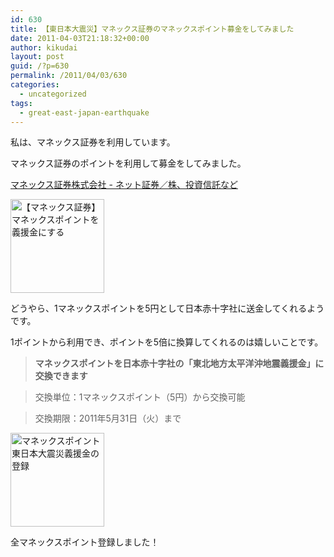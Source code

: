 ```yaml
---
id: 630
title: 【東日本大震災】マネックス証券のマネックスポイント募金をしてみました
date: 2011-04-03T21:18:32+00:00
author: kikudai
layout: post
guid: /?p=630
permalink: /2011/04/03/630
categories:
  - uncategorized
tags:
  - great-east-japan-earthquake
---
```

私は、マネックス証券を利用しています。
  
マネックス証券のポイントを利用して募金をしてみました。

<a href="http://bit.ly/gVZePI" rel="nofollow">マネックス証券株式会社 - ネット証券／株、投資信託など</a>
  
[<img src="/wp-content/uploads/2011/04/manex-point-gienkin-150x150.jpg" alt="【マネックス証券】マネックスポイントを義援金にする" width="150" height="150" class="alignnone size-thumbnail wp-image-632" />](/wp-content/uploads/2011/04/manex-point-gienkin.jpg)

どうやら、1マネックスポイントを5円として日本赤十字社に送金してくれるようです。
  
1ポイントから利用でき、ポイントを5倍に換算してくれるのは嬉しいことです。

> **マネックスポイントを日本赤十字社の「東北地方太平洋沖地震義援金」に交換できます**
  
> 交換単位：1マネックスポイント（5円）から交換可能
  
> 交換期限：2011年5月31日（火）まで 

[<img src="/wp-content/uploads/2011/04/manex-point-gienkin-ok-150x150.jpg" alt="マネックスポイント東日本大震災義援金の登録" width="150" height="150" class="alignnone size-thumbnail wp-image-636" />](/wp-content/uploads/2011/04/manex-point-gienkin-ok.jpg)

全マネックスポイント登録しました！